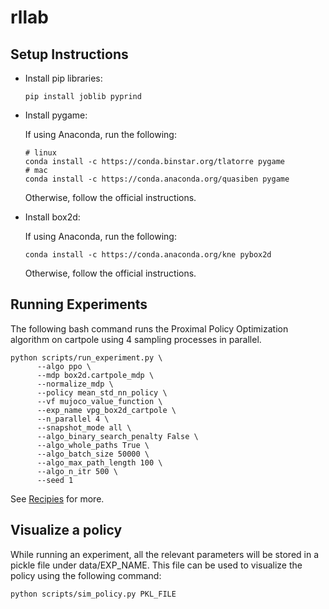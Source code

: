 # rllab

## Setup Instructions

- Install pip libraries:

  ```
  pip install joblib pyprind
  ```

- Install pygame:

  If using Anaconda, run the following:

  ```
  # linux
  conda install -c https://conda.binstar.org/tlatorre pygame
  # mac
  conda install -c https://conda.anaconda.org/quasiben pygame
  ```

  Otherwise, follow the official instructions.

- Install box2d:

  If using Anaconda, run the following:

  ```
  conda install -c https://conda.anaconda.org/kne pybox2d
  ```

  Otherwise, follow the official instructions.

## Running Experiments

  The following bash command runs the Proximal Policy Optimization algorithm on cartpole using 4 sampling processes in parallel.

  ```
  python scripts/run_experiment.py \
        --algo ppo \
        --mdp box2d.cartpole_mdp \
        --normalize_mdp \
        --policy mean_std_nn_policy \
        --vf mujoco_value_function \
        --exp_name vpg_box2d_cartpole \
        --n_parallel 4 \
        --snapshot_mode all \
        --algo_binary_search_penalty False \
        --algo_whole_paths True \
        --algo_batch_size 50000 \
        --algo_max_path_length 100 \
        --algo_n_itr 500 \
        --seed 1
  ```

  See [Recipies](https://github.com/dementrock/rllab/wiki/Recipies) for more.

## Visualize a policy

  While running an experiment, all the relevant parameters will be stored in a pickle file under data/EXP_NAME. This file can be used to visualize the policy using the following command:

  ```
  python scripts/sim_policy.py PKL_FILE
  ```
